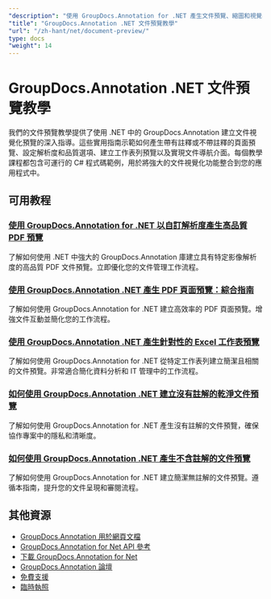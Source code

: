 ```yaml
---
"description": "使用 GroupDocs.Annotation for .NET 產生文件預覽、縮圖和視覺表示的完整教學。"
"title": "GroupDocs.Annotation .NET 文件預覽教學"
"url": "/zh-hant/net/document-preview/"
type: docs
"weight": 14
---
```


# GroupDocs.Annotation .NET 文件預覽教學

我們的文件預覽教學提供了使用 .NET 中的 GroupDocs.Annotation 建立文件視覺化預覽的深入指導。這些實用指南示範如何產生帶有註釋或不帶註釋的頁面預覽、設定解析度和品質選項、建立工作表列預覽以及實現文件導航介面。每個教學課程都包含可運行的 C# 程式碼範例，用於將強大的文件視覺化功能整合到您的應用程式中。

## 可用教程

### [使用 GroupDocs.Annotation for .NET 以自訂解析度產生高品質 PDF 預覽](./generate-pdf-previews-custom-resolutions-groupdocs/)
了解如何使用 .NET 中強大的 GroupDocs.Annotation 庫建立具有特定影像解析度的高品質 PDF 文件預覽。立即優化您的文件管理工作流程。

### [使用 GroupDocs.Annotation .NET 產生 PDF 頁面預覽：綜合指南](./generate-pdf-page-previews-groupdocs-annotation-net/)
了解如何使用 GroupDocs.Annotation for .NET 建立高效率的 PDF 頁面預覽。增強文件互動並簡化您的工作流程。

### [使用 GroupDocs.Annotation .NET 產生針對性的 Excel 工作表預覽](./groupdocs-annotation-net-create-previews-worksheet-columns/)
了解如何使用 GroupDocs.Annotation for .NET 從特定工作表列建立簡潔且相關的文件預覽。非常適合簡化資料分析和 IT 管理中的工作流程。

### [如何使用 GroupDocs.Annotation .NET 建立沒有註解的乾淨文件預覽](./create-document-preview-without-annotations-groupdocs-dotnet/)
了解如何使用 GroupDocs.Annotation for .NET 產生沒有註解的文件預覽，確保協作專案中的隱私和清晰度。

### [如何使用 GroupDocs.Annotation .NET 產生不含註解的文件預覽](./groupdocs-annotation-net-document-preview-no-comments/)
了解如何使用 GroupDocs.Annotation for .NET 建立簡潔無註解的文件預覽。遵循本指南，提升您的文件呈現和審閱流程。

## 其他資源

- [GroupDocs.Annotation 用於網頁文檔](https://docs.groupdocs.com/annotation/net/)
- [GroupDocs.Annotation for Net API 參考](https://reference.groupdocs.com/annotation/net/)
- [下載 GroupDocs.Annotation for Net](https://releases.groupdocs.com/annotation/net/)
- [GroupDocs.Annotation 論壇](https://forum.groupdocs.com/c/annotation)
- [免費支援](https://forum.groupdocs.com/)
- [臨時執照](https://purchase.groupdocs.com/temporary-license/)